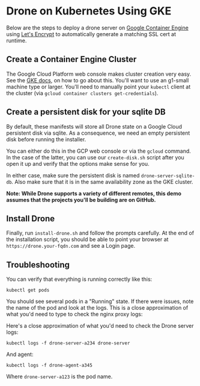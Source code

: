 # Drone on Kubernetes Using GKE
Below are the steps to deploy a drone server on [Google Container Engine](https://cloud.google.com/container-engine/) using [Let's Encrypt](https://letsencrypt.org/) to automatically 
generate a matching SSL cert at runtime.

## Create a Container Engine Cluster

The Google Cloud Platform web console makes cluster creation very easy. See the [GKE docs](https://cloud.google.com/container-engine/docs/before-you-begin), on how to go about this. You'll want to use an g1-small machine type or larger. 
You'll need to manually point your `kubectl` client at the cluster (via `gcloud container clusters get-credentials`).

## Create a persistent disk for your sqlite DB

By default, these manifests will store all Drone state on a Google Cloud persistent disk via sqlite. As a consequence, we need an empty persistent disk before running the installer.

You can either do this in the GCP web console or via the `gcloud` command. In the case of the latter, you can use our `create-disk.sh` script after you open it up and verify that the options make sense for you.

In either case, make sure the persistent disk is named `drone-server-sqlite-db`. Also make sure that it is in the same availability zone as the GKE cluster.

**Note: While Drone supports a variety of different remotes, this demo assumes that the projects you'll be building are on GitHub.**

## Install Drone

Finally, run `install-drone.sh` and follow the prompts carefully. At the end of the installation script, you should be able to point your browser at `https://drone.your-fqdn.com` and
see a Login page.

## Troubleshooting

You can verify that everything is running correctly like this:

```
kubectl get pods
```

You should see several pods in a "Running" state. If there were issues, note the name of the pod and look at the logs. This is a close approximation of what you'd need to type to check the nginx proxy logs:


Here's a close approximation of what you'd need to check the Drone server logs:

```
kubectl logs -f drone-server-a234 drone-server
```

And agent:

```
kubectl logs -f drone-agent-a345
```

Where ``drone-server-a123`` is the pod name.
